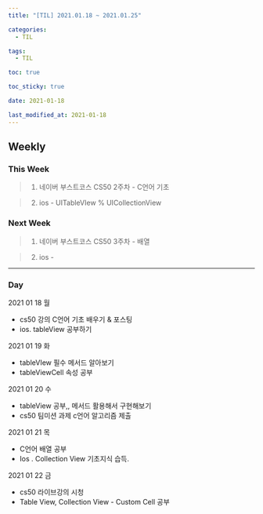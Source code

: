 ```yaml
---
title: "[TIL] 2021.01.18 ~ 2021.01.25"

categories:
  - TIL

tags:
  - TIL

toc: true

toc_sticky: true

date: 2021-01-18

last_modified_at: 2021-01-18
---
```


## Weekly

### This Week

> 1. 네이버 부스트코스 CS50 2주차 - C언어 기초

> 2. ios - UITableVIew % UICollectionView

### Next Week

> 1. 네이버 부스트코스 CS50 3주차 - 배열

> 2. ios -

---

### Day

2021 01 18 월
- cs50 강의 C언어 기초 배우기 & 포스팅
- ios. tableView 공부하기

2021 01 19 화
- tableVIew 필수 메서드 알아보기
- tableViewCell 속성 공부

2021 01 20 수
- tableView 공부,, 메서드 활용해서 구현해보기
- cs50 팀미션 과제 c언어 알고리즘 제출

2021 01 21 목
- C언어 배열 공부
- Ios . Collection View 기초지식 습득.

2021 01 22 금
- cs50 라이브강의 시청
- Table View, Collection View - Custom Cell 공부
